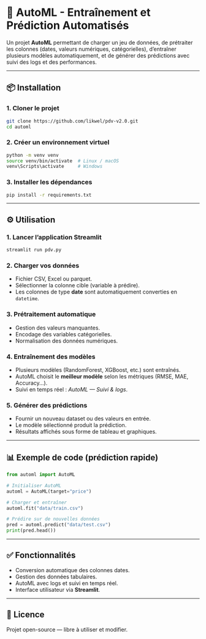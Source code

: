 # 🚀 AutoML - Entraînement et Prédiction Automatisés

Un projet **AutoML** permettant de charger un jeu de données, de prétraiter les colonnes (dates, valeurs numériques, catégorielles), d’entraîner plusieurs modèles automatiquement, et de générer des prédictions avec suivi des logs et des performances.

---

## 📦 Installation

### 1. Cloner le projet
```bash
git clone https://github.com/likwel/pdv-v2.0.git
cd automl
```

### 2. Créer un environnement virtuel
```bash
python -m venv venv
source venv/bin/activate  # Linux / macOS
venv\Scripts\activate     # Windows
```

### 3. Installer les dépendances
```bash
pip install -r requirements.txt
```

---

## ⚙️ Utilisation

### 1. Lancer l’application Streamlit
```bash
streamlit run pdv.py
```

### 2. Charger vos données
- Fichier CSV, Excel ou parquet.  
- Sélectionner la colonne cible (variable à prédire).  
- Les colonnes de type **date** sont automatiquement converties en `datetime`.

### 3. Prétraitement automatique
- Gestion des valeurs manquantes.  
- Encodage des variables catégorielles.  
- Normalisation des données numériques.  

### 4. Entraînement des modèles
- Plusieurs modèles (RandomForest, XGBoost, etc.) sont entraînés.  
- AutoML choisit le **meilleur modèle** selon les métriques (RMSE, MAE, Accuracy…).  
- Suivi en temps réel : *AutoML — Suivi & logs*.

### 5. Générer des prédictions
- Fournir un nouveau dataset ou des valeurs en entrée.  
- Le modèle sélectionné produit la prédiction.  
- Résultats affichés sous forme de tableau et graphiques.

---

## 📊 Exemple de code (prédiction rapide)

```python
from automl import AutoML

# Initialiser AutoML
automl = AutoML(target="price")

# Charger et entraîner
automl.fit("data/train.csv")

# Prédire sur de nouvelles données
pred = automl.predict("data/test.csv")
print(pred.head())
```

---

## ✅ Fonctionnalités
- Conversion automatique des colonnes dates.  
- Gestion des données tabulaires.  
- AutoML avec logs et suivi en temps réel.  
- Interface utilisateur via **Streamlit**.  

---

## 📝 Licence
Projet open-source — libre à utiliser et modifier.
